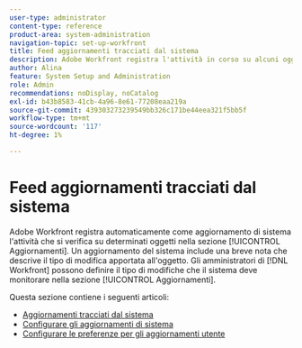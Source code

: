 ```yaml
---
user-type: administrator
content-type: reference
product-area: system-administration
navigation-topic: set-up-workfront
title: Feed aggiornamenti tracciati dal sistema
description: Adobe Workfront registra l'attività in corso su alcuni oggetti nella relativa area [!UICONTROL Aggiornamenti]. Un aggiornamento del sistema include una breve nota che descrive il tipo di modifica apportata all'oggetto. [!DNL Workfront] gli amministratori possono definire il tipo di modifiche di cui deve tenere traccia il sistema nella sezione [!UICONTROL Aggiornamenti].
author: Alina
feature: System Setup and Administration
role: Admin
recommendations: noDisplay, noCatalog
exl-id: b43b8583-41cb-4a96-8e61-77208eaa219a
source-git-commit: 439303273239549bb326c171be44eea321f5bb5f
workflow-type: tm+mt
source-wordcount: '117'
ht-degree: 1%

---
```


# Feed aggiornamenti tracciati dal sistema

<!--Audited: April, 2024-->

Adobe Workfront registra automaticamente come aggiornamento di sistema l&#39;attività che si verifica su determinati oggetti nella sezione [!UICONTROL Aggiornamenti]. Un aggiornamento del sistema include una breve nota che descrive il tipo di modifica apportata all&#39;oggetto. Gli amministratori di [!DNL Workfront] possono definire il tipo di modifiche che il sistema deve monitorare nella sezione [!UICONTROL Aggiornamenti].

Questa sezione contiene i seguenti articoli:

* [Aggiornamenti tracciati dal sistema](../../../administration-and-setup/set-up-workfront/system-tracked-update-feeds/system-tracked-update-feeds.md)
* [Configurare gli aggiornamenti di sistema](../../../administration-and-setup/set-up-workfront/system-tracked-update-feeds/configure-system-updates.md)
* [Configurare le preferenze per gli aggiornamenti utente](../../../administration-and-setup/set-up-workfront/system-tracked-update-feeds/configure-preferences-user-updates.md)
